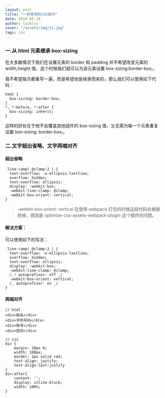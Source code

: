 ```yaml
---
layout: post
title: "一些常用的CSS技巧"
date: 2019-05-10
author: lucklcy
cover: "/assets/img/js.jpg"
tags: css
---
```


### 一.从 html 元素继承 box-sizing

在大多数情况下我们在设置元素的 border 和 padding 并不希望改变元素的 width,height 值，这个时候我们就可以为该元素设置 box-sizing:border-box;。

我不希望每次都重写一遍，而是希望他是继承而来的，那么我们可以使用如下代码：

<pre><code class="language-conf">html {
  box-sizing: border-box;
}
*, *:before, *:after {
  box-sizing: inherit;
}
</code></pre>

这样的好处在于他不会覆盖其他组件的 box-sizing 值，又无需为每一个元素重复设置 box-sizing: border-box;。

### 二.文字超出省略、文字两端对齐

#### 超出省略

<pre><code class="language-conf">.line-camp( @clamp:2 ) {
  text-overflow: -o-ellipsis-lastline;
  overflow: hidden;
  text-overflow: ellipsis;
  display: -webkit-box;
  -webkit-line-clamp: @clamp;
  -webkit-box-orient: vertical;
}
</code></pre>

> -webkit-box-orient: vertical 在使用 webpack 打包的时候这段代码会被删除掉，原因是 optimize-css-assets-webpack-plugin 这个插件的问题。

#### 解决方案：

可以使用如下的写法：

<pre><code class="language-conf">.line-camp( @clamp:2 ) {
  text-overflow: -o-ellipsis-lastline;
  overflow: hidden;
  text-overflow: ellipsis;
  display: -webkit-box;
  -webkit-line-clamp: @clamp;
  /_! autoprefixer: off _/
  -webkit-box-orient: vertical;
  /_ autoprefixer: on _/
}
</code></pre>

#### 两端对齐

<pre><code class="language-conf">// html
&lt;div&gt;姓名&lt;/div&gt;
&lt;div&gt;手机号码&lt;/div&gt;
&lt;div&gt;账号&lt;/div&gt;
&lt;div&gt;密码&lt;/div&gt;

// css
div {
    margin: 10px 0; 
    width: 100px;
    border: 1px solid red;
    text-align: justify;
    text-align-last:justify
}
div:after{
    content: '';
    display: inline-block;
    width: 100%;
}
</code></pre>
